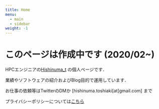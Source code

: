 ```yaml
---
title: Home
menu:
  - main
  - sidebar
weight: -1
---
```


# このページは作成中です (2020/02~)
HPCエンジニアの[Hishinuma\_t][1] の個人ページです．

業績やソフトウェアの紹介およびBlog目的で運用しています．

お仕事の依頼等はTwitterのDMか [hishinuma.toshiaki[at]gmail.com] まで

プライバシーポリシーについては[こちら](about/privacy)

[1]:https://twitter.com/Hishinuma_t
